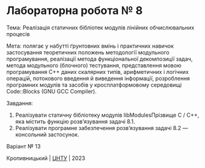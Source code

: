 ﻿# Лабораторна робота № 8

Тема: Реалізація статичних бібліотек модулів лінійних обчислювальних процесів

Мета: полягає у набутті ґрунтовних вмінь і практичних навичок застосування теоретичних положень методології модульного програмування, реалізації метода функціональної декомпозиції задач, метода модульного (блочного) тестування, представлення мовою програмування С++ даних скалярних типів, арифметичних і логічних операцій, потокового введення й виведення інформації, розроблення програмних модулів та засобів у кросплатформовому середовищі Code::Blocks (GNU GCC Compiler). 

Завдання:
1. Реалізувати статичну бібліотеку модулів libModulesПрізвище C / C++, яка містить функцію розв’язування задачі 8.1. 
2. Реалізувати програмне забезпечення розв’язування задачі 8.2 — консольний застосунок.

Варіант № 13


Кропивницький | <a href="http://www.kntu.kr.ua/">ЦНТУ</a> | 2023